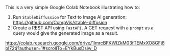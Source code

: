 This is a very simple Google Colab Notebook illustrating how to:

1. Run `StableDiffussion` for Text to Image AI generation: https://github.com/CompVis/stable-diffusion
2. Create a REST API using `FastAPI`. A GET request with a `prompt` as a query would give the generated image as a result.

https://colab.research.google.com/drive/1ImrcBFKWIZkM03fTEMxXO8GFj8bI72tj?authuser=1#scrollTo=EYkBusDsiw_D
